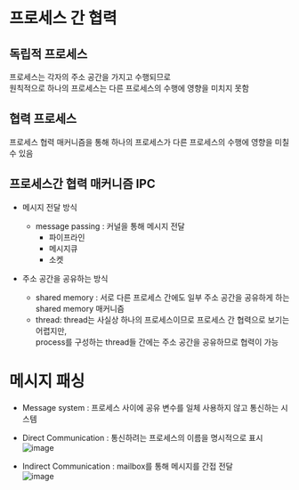 # 프로세스 간 협력 

## 독립적 프로세스 
프로세스는 각자의 주소 공간을 가지고 수행되므로      
원칙적으로 하나의 프로세스는 다른 프로세스의 수행에 영향을 미치지 못함      

## 협력 프로세스 
프로세스 협력 매커니즘을 통해 하나의 프로세스가 다른 프로세스의 수행에 영향을 미칠 수 있음   

## 프로세스간 협력 매커니즘 IPC    
* 메시지 전달 방식   
    * message passing : 커널을 통해 메시지 전달 
        * 파이프라인 
        * 메시지큐
        * 소켓 

* 주소 공간을 공유하는 방식
    * shared memory : 서로 다른 프로세스 간에도 일부 주소 공간을 공유하게 하는 shared memory 매커니즘 
    * thread: thread는 사실상 하나의 프로세스이므로 프로세스 간 협력으로 보기는 어렵지만,   
              process를 구성하는 thread들 간에는 주소 공간을 공유하므로 협력이 가능 
 
# 메시지 패싱 
* Message system : 프로세스 사이에 공유 변수를 일체 사용하지 않고 통신하는 시스템   

* Direct Communication : 통신하려는 프로세스의 이름을 명시적으로 표시       
![image](https://user-images.githubusercontent.com/50267433/140754667-ddcbd3a0-4ab0-4361-bd80-398cdcc32cbd.png)

* Indirect Communication : mailbox를 통해 메시지를 간접 전달          
![image](https://user-images.githubusercontent.com/50267433/140754698-464abcb6-1460-495c-9cf2-e3b7cc5e5164.png)
